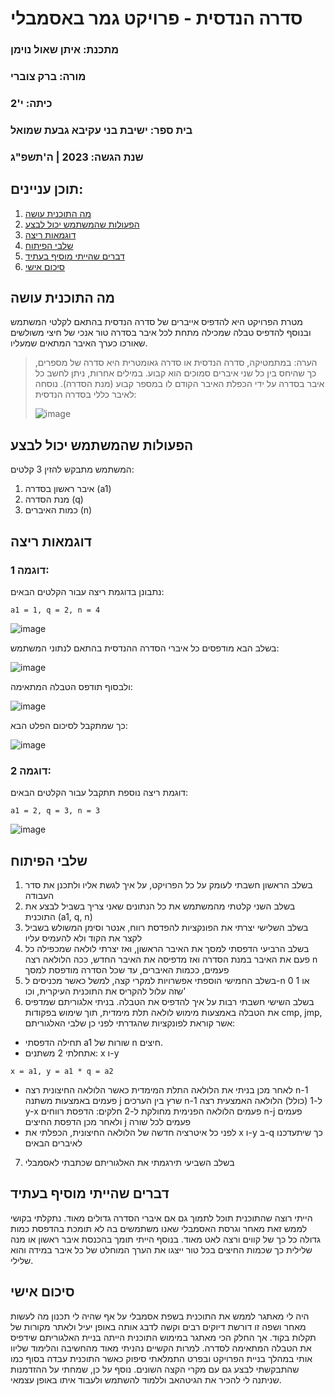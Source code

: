 # סדרה הנדסית - פרויקט גמר באסמבלי
### מתכנת: איתן שאול נוימן
### מורה: ברק צוברי
### כיתה: י'2
### בית ספר: ישיבת בני עקיבא גבעת שמואל
### שנת הגשה: 2023 | ה'תשפ"ג

## תוכן עניינים:
1. [מה התוכנית עושה](#מה-התוכנית-עושה)
2. [הפעולות שהמשתמש יכול לבצע](#הפעולות-שהמשתמש-יכול-לבצע)
3. [דוגמאות ריצה](#דוגמאות-ריצה)
4. [שלבי הפיתוח](#שלבי-הפיתוח)
5. [דברים שהייתי מוסיף בעתיד](#דברים-שהייתי-מוסיף-בעתיד)
6. [סיכום אישי](#סיכום-אישי)


## מה התוכנית עושה

מטרת הפרויקט היא להדפיס אייברים של סדרה הנדסית בהתאם לקלטי המשתמש ובנוסף להדפיס טבלה שמכילה מתחת לכל איבר בסדרה טור אנכי של חיצי משולשים שאורכו כערך האיבר המתאים שמעליו.
> הערה: במתמטיקה, סדרה הנדסית או סדרה גאומטרית היא סדרה של מספרים, כך שהיחס בין כל שני איברים סמוכים הוא קבוע. 
> במילים אחרות, ניתן לחשב כל איבר בסדרה על ידי הכפלת האיבר הקודם לו במספר קבוע (מנת הסדרה).
> נוסחה לאיבר כללי בסדרה הנדסית:
>
>  ![image](https://github.com/baraksu/GeometricSeries/assets/126795369/89bb8413-6fad-4403-99e1-c3a708c811f1)
> 




## הפעולות שהמשתמש יכול לבצע

המשתמש מתבקש להזין 3 קלטים:
1. איבר ראשון בסדרה (a1)
2. מנת הסדרה (q)
3. כמות האיברים (n)
 
## דוגמאות ריצה
### דוגמה 1:
נתבונן בדוגמת ריצה עבור הקלטים הבאים:

```
a1 = 1, q = 2, n = 4
```

![image](https://github.com/baraksu/GeometricSeries/assets/126795369/7774ce69-9592-4804-8441-90acbefac4f3)

בשלב הבא מודפסים כל איברי הסדרה ההנדסית בהתאם לנתוני המשתמש:

![image](https://github.com/baraksu/GeometricSeries/assets/126795369/a2227edb-cca9-4be1-88ed-7cc0f39de251)

ולבסוף תודפס הטבלה המתאימה:

![image](https://github.com/baraksu/GeometricSeries/assets/126795369/ce0ac666-b12f-426d-84f6-543e6e4a1036)

כך שמתקבל לסיכום הפלט הבא:

![image](https://github.com/baraksu/GeometricSeries/assets/126795369/b18fa3af-1953-49c1-ac8e-4b314b904e60)

### דוגמה 2:
דוגמת ריצה נוספת תתקבל עבור הקלטים הבאים:
```
a1 = 2, q = 3, n = 3
```

![image](https://github.com/baraksu/GeometricSeries/assets/126795369/8ff2585f-85f7-4c1f-9170-c58abe9015b0)

## שלבי הפיתוח


1. בשלב הראשון חשבתי לעומק על כל הפרויקט, על איך לגשת אליו ולתכנן את סדר העבודה
2. בשלב השני קלטתי מהמשתמש את כל הנתונים שאני צריך בשביל לבצע את התוכנית (a1, q, n)
3. בשלב השלישי יצרתי את הפונקציות להפדסת רווח, אנטר וסימן המשולש בשביל לקצר את הקוד ולא להעמיס עליו
4. בשלב הרביעי הדפסתי למסך את האיבר הראשון, ואז יצרתי לולאה שמכפילה כל פעם את האיבר במנת הסדרה ואז מדפיסה את האיבר החדש, ככה הלולאה רצה n פעמים, ככמות האיברים, עד שכל הסדרה מודפסת למסך
5. בשלב החמישי הוספתי אפשרויות למקרי קצה, למשל כאשר מכניסים ל-n 0 או 1 שזה עלול להקריס את התוכנית העיקרית, וכו'
6. בשלב השישי חשבתי רבות על איך להדפיס את הטבלה. בניתי אלגוריתם שמדפיס את הטבלה באמצעות מימוש לולאה תלת מימדית, תוך שימוש בפקודות cmp, jmp, אשר קוראת לפונקציות שהגדרתי לפני כן
שלבי האלגוריתם:
* תחילה הדפסתי a1 שורות של n חיצים.
* אתחלתי 2 משתנים: x ו-y
```
x = a1, y = a1 * q = a2
```
* לאחר מכן בניתי את הלולאה התלת המימדית כאשר הלולאה החיצונית רצה n-1 פעמים באמצעות משתנה j שרץ בין הערכים n-1 ל-1 (כולל)
  הלולאה האמצעית רצה y-x פעמים
  הלולאה הפנימית מחולקת ל-2 חלקים: הדפסת רווחים n-j פעמים ולאחר מכן הדפסת החיצים j פעמים לכל שורה
* לפני כל איטרציה חדשה של הלולאה החיצונית, הכפלתי את x ו-y ב-q כך שיתעדכנו לאיברים הבאים 
7. בשלב השביעי תירגמתי את האלגוריתם שכתבתי לאסמבלי

## דברים שהייתי מוסיף בעתיד

הייתי רוצה שהתוכנית תוכל לתמוך גם אם איברי הסדרה גדולים מאוד. נתקלתי בקושי לממש זאת מאחר וגרסת האסמבלי שאנו משתמשים בה לא תומכת בהדפסת כמות גדולה כל כך של קווים ורצה לאט מאוד.
בנוסף הייתי תומך בהכנסת איבר ראשון או מנה שלילית כך שכמות החיצים בכל טור ייצגו את הערך המוחלט של כל איבר במידה והוא שלילי.

## סיכום אישי

היה לי מאתגר לממש את התוכנית בשפת אסמבלי על אף שהיה לי תכנון מה לעשות מאחר ושפה זו דורשת דיוקים רבים וקשה לדבג אותה באופן יעיל ולאתר מקורות של תקלות בקוד.
אך החלק הכי מאתגר במימוש התוכנית הייתה בניית האלגוריתם שידפיס את הטבלה המתאימה לסדרה.
למרות הקשיים נהניתי מאוד מהחשיבה והלימוד שליוו אותי במהלך בניית הפרויקט ובפרט התמלאתי סיפוק כאשר התוכנית עבדה בסוף כמו שהתבקשתי לבצע גם עם מקרי הקצה השונים.
נוסף על כן, שמחתי על ההזדמנות שניתנה לי להכיר את הגיטהאב וללמוד להשתמש ולעבוד איתו באופן עצמאי. 











